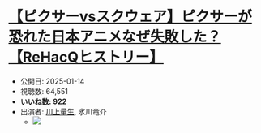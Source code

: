 # [【ピクサーvsスクウェア】ピクサーが恐れた日本アニメなぜ失敗した？【ReHacQヒストリー】](https://www.youtube.com/watch?v=e8t-BtBUcbE)
-   公開日: 2025-01-14
-   視聴数: 64,551
-   **いいね数: 922**
-   出演者: [川上量生](/rehacq_fan/people/川上量生 "wikilink"), 氷川竜介
    - [![](https://img.youtube.com/vi/e8t-BtBUcbE/hqdefault.jpg)](https://www.youtube.com/watch?v=e8t-BtBUcbE)
